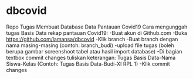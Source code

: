 # dbcovid
Repo Tugas Membuat Database Data Pantauan Covid19
Cara mengunggah tugas Basis Data rekap pantauan Covid19:
-Buat akun di Github.com
-Buka https://github.com/lamansa/dbcovid
-Klik branch
-Buat branch dengan nama masing-masing (contoh: branch_budi)
-upload file tugas (boleh berupa gambar screenshoot tabel atau hasil import database)
-Di bagian textbox commit changes tuliskan keterangan: Tugas Basis Data-Nama Siswa-Kelas (Contoh: Tugas Basis Data-Budi-XI RPL 1)
-Klik commit changes

